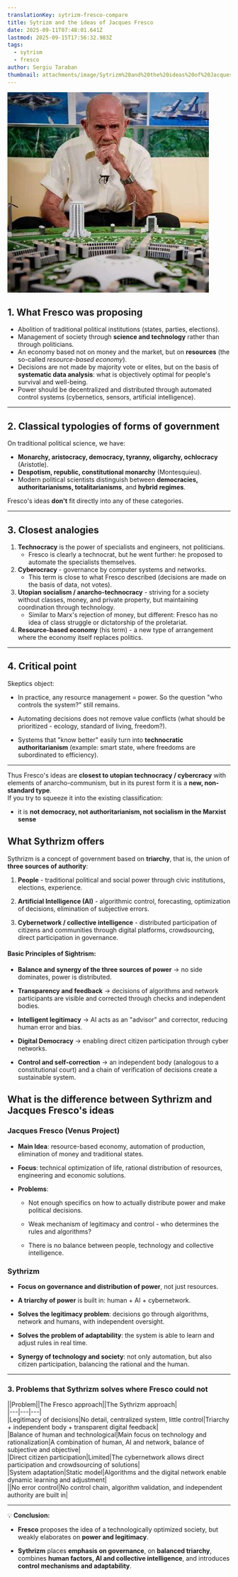 ```yaml
---
translationKey: sytrizm-fresco-compare
title: Sytrizm and the ideas of Jacques Fresco
date: 2025-09-11T07:48:01.641Z
lastmod: 2025-09-15T17:56:32.983Z
tags:
  - sytrism
  - fresco
author: Sergiu Taraban
thumbnail: attachments/image/Sytrizm%20and%20the%20ideas%20of%20Jacques%20Fresco-1757674501100.jpeg
---
```

![](attachments/image/Sytrizm%20and%20the%20ideas%20of%20Jacques%20Fresco-1757674501100.jpeg)

## 1. What Fresco was proposing

* Abolition of traditional political institutions (states, parties, elections).
* Management of society through **science and technology** rather than through politicians.
* An economy based not on money and the market, but on **resources** (the so-called *resource-based economy*).
* Decisions are not made by majority vote or elites, but on the basis of **systematic data analysis**: what is objectively optimal for people's survival and well-being.
* Power should be decentralized and distributed through automated control systems (cybernetics, sensors, artificial intelligence).

***

## 2. Classical typologies of forms of government

On traditional political science, we have:

* **Monarchy, aristocracy, democracy, tyranny, oligarchy, ochlocracy** (Aristotle).
* **Despotism, republic, constitutional monarchy** (Montesquieu).
* Modern political scientists distinguish between **democracies, authoritarianisms, totalitarianisms**, and **hybrid regimes**.

Fresco's ideas **don't** fit directly into any of these categories.

***

## 3. Closest analogies

1. **Technocracy** is the power of specialists and engineers, not politicians.
   * Fresco is clearly a technocrat, but he went further: he proposed to automate the specialists themselves.
2. **Cyberocracy** - governance by computer systems and networks.
   * This term is close to what Fresco described (decisions are made on the basis of data, not votes).
3. **Utopian socialism / anarcho-technocracy** - striving for a society without classes, money, and private property, but maintaining coordination through technology.
   * Similar to Marx's rejection of money, but different: Fresco has no idea of class struggle or dictatorship of the proletariat.
4. **Resource-based economy** (his term) - a new type of arrangement where the economy itself replaces politics.

***

## 4. Critical point

Skeptics object:

* In practice, any resource management = power. So the question "who controls the system?" still remains.

* Automating decisions does not remove value conflicts (what should be prioritized - ecology, standard of living, freedom?).

* Systems that "know better" easily turn into **technocratic authoritarianism** (example: smart state, where freedoms are subordinated to efficiency).

***

Thus Fresco's ideas are **closest to utopian technocracy / cybercracy** with elements of anarcho-communism, but in its purest form it is a **new, non-standard type**.\
If you try to squeeze it into the existing classification:

* it is **not democracy, not authoritarianism, not socialism in the Marxist sense**

## **What Sythrizm offers**

Sythrizm is a concept of government based on **triarchy**, that is, the union of **three sources of authority**:

1. **People** - traditional political and social power through civic institutions, elections, experience.

2. **Artificial Intelligence (AI)** - algorithmic control, forecasting, optimization of decisions, elimination of subjective errors.

3. **Cybernetwork / collective intelligence** - distributed participation of citizens and communities through digital platforms, crowdsourcing, direct participation in governance.

#### Basic Principles of Sightrism:

* **Balance and synergy of the three sources of power** → no side dominates, power is distributed.

* **Transparency and feedback** → decisions of algorithms and network participants are visible and corrected through checks and independent bodies.

* **Intelligent legitimacy** → AI acts as an "advisor" and corrector, reducing human error and bias.

* **Digital Democracy** → enabling direct citizen participation through cyber networks.

* **Control and self-correction** → an independent body (analogous to a constitutional court) and a chain of verification of decisions create a sustainable system.

## **What is the difference between Sythrizm and Jacques Fresco's ideas**

### Jacques Fresco (Venus Project)

* **Main Idea**: resource-based economy, automation of production, elimination of money and traditional states.

* **Focus**: technical optimization of life, rational distribution of resources, engineering and economic solutions.

* **Problems**:

  * Not enough specifics on how to actually distribute power and make political decisions.

  * Weak mechanism of legitimacy and control - who determines the rules and algorithms?

  * There is no balance between people, technology and collective intelligence.

### Sythrizm

* **Focus on governance and distribution of power**, not just resources.

* **A triarchy of power** is built in: human + AI + cybernetwork.

* **Solves the legitimacy problem**: decisions go through algorithms, network and humans, with independent oversight.

* **Solves the problem of adaptability**: the system is able to learn and adjust rules in real time.

* **Synergy of technology and society**: not only automation, but also citizen participation, balancing the rational and the human.

***

### 3. **Problems that Sythrizm solves where Fresco could not**

||Problem||The Fresco approach||The Sythrizm approach|\
\|---|---|---|\
|Legitimacy of decisions|No detail, centralized system, little control|Triarchy + independent body + transparent digital feedback|\
|Balance of human and technological|Main focus on technology and rationalization|A combination of human, AI and network, balance of subjective and objective|\
|Direct citizen participation|Limited|The cybernetwork allows direct participation and crowdsourcing of solutions|\
|System adaptation|Static model|Algorithms and the digital network enable dynamic learning and adjustment|\
||No error control|No control chain, algorithm validation, and independent authority are built in|

***

💡 **Conclusion:**

* **Fresco** proposes the idea of a technologically optimized society, but weakly elaborates on **power and legitimacy**.

* **Sythrizm** places **emphasis on governance**, on **balanced triarchy**, combines **human factors, AI and collective intelligence**, and introduces **control mechanisms and adaptability**.
